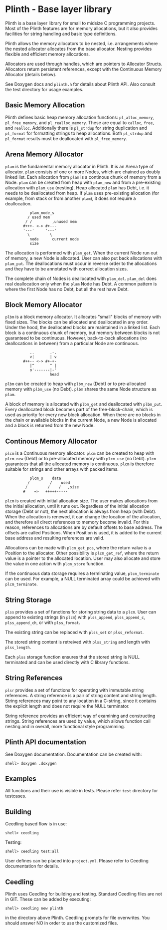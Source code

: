 # Plinth - Base layer library

Plinth is a base layer library for small to midsize C programming
projects. Most of the Plinth features are for memory allocations, but
it also provides facilities for string handling and basic type
definitions.

Plinth allows the memory allocators to be nested, i.e. arrangements
where the nested allocator allocates from the base allocator. Nesting
provides flexible and efficient memory allocations.

Allocators are used through handles, which are pointers to Allocator
Structs. Allocators return persistent references, except with the
Continuous Memory Allocator (details below).

See Doxygen docs and `plinth.h` for details about Plinth API. Also
consult the test directory for usage examples.


## Basic Memory Allocation

Plinth defines basic heap memory allocation functions:
`pl_alloc_memory`, `pl_free_memory`, and `pl_realloc_memory`. These
are equal to `calloc`, `free,` and `realloc`. Additionally there is
`pl_strdup` for string duplication and `pl_format` for formatting
strings to heap allocations. Both `pl_strdup` and `pl_format` results
must be deallocated with `pl_free_memory`.


## Arena Memory Allocator

`plam` is the fundamental memory allocator in Plinth. It is an Arena
type of allocator. `plam` consists of one or more Nodes, which are
chained as doubly linked list. Each allocation from `plam` is a
continous chunk of memory from a Node. `plam` can be created from heap
with `plam_new` and from a pre-existing allocation with `plam_use`
(nesting). Heap allocated `plam` has Debt, i.e. it needs to be
deallocated from heap. If `plam` uses pre-existing allocation (for
example, from stack or from another `plam`), it does not require a
deallocation.

```
           plam_node_s
          / used mem
         / /         ,unused mem
        #+++- <-> #+---
        '---'     '---'
          \         \
           node      current node
           size
```

The allocation is performed with `plam_get`. When the current Node run
out of memory, a new Node is allocated. User can also put back
allocations with `plam_put`. The deallocations must occur in reverse
order to the allocations and they have to be annotated with correct
allocation sizes.

The complete chain of Nodes is deallocated with `plam_del`. `plam_del`
does real deallocation only when the `plam` Node has Debt. A common
pattern is where the first Node has no Debt, but all the rest have
Debt.


## Block Memory Allocator

`plbm` is a block memory allocator. It allocates "small" blocks of
memory with fixed sizes. The blocks can be allocated and deallocated
in any order. Under the hood, the deallocated blocks are maintained in
a linked list. Each block is a continuous chunk of memory, but memory
between blocks is not guaranteed to be continuous. However,
back-to-back allocations (no deallocations in between) from a
particular Node are continuous.

```
           ..       .-.
           v|       | v
        #++-- <-> #+-+-
           |^       ^ |
           o'-------|-'
                    head
```

`plbm` can be created to heap with `plbm_new` (Debt) or to
pre-allocated memory with `plbm_use` (no Debt). `plbm` shares the same
Node structure as `plam`.

A block of memory is allocated with `plbm_get` and deallocated with
`plbm_put`. Every deallocated block becomes part of the
free-block-chain, which is used as priority for every new block
allocation. When there are no blocks in the chain or available blocks
in the current Node, a new Node is allocated and a block is returned
from the new Node.


## Continous Memory Allocator

`plcm` is a Continuous memory allocator. `plcm` can be created to heap
with `plcm_new` (Debt) or to pre-allocated memory with `plcm_use` (no
Debt). `plcm` guarantees that all the allocated memory is continuous.
`plcm` is therefore suitable for strings and other arrays with packed
items.

```
           plcm_s    data
          /         /    used
         /         /    /   ,size
        #    =>   +++++-----
```

`plcm` is created with initial allocation size. The user makes
allocations from the initial allocation, until it runs out. Regardless
of the initial allocation storage (Debt or not), the next allocation
is always from heap (with Debt). When the allocation is renewed, it
can change the location of the allocation, and therefore all direct
references to memory become invalid. For this reason, references to
allocations are by default offsets to base address. The offsets are
called Positions. When Position is used, it is added to the current
base address and resulting references are valid.

Allocations can be made with `plcm_get_pos`, where the return value is
a Position to the allocator. Other possibility is `plcm_get_ref`,
where the return value is a pointer to the allocated location. User
may also allocate and store the value in one action with
`plcm_store` function.

If the continuous data storage requires a terminating value,
`plcm_terminate` can be used. For example, a NULL terminated array
could be achieved with `plcm_terminate`.


## String Storage

`plss` provides a set of functions for storing string data to a
`plcm`. User can append to existing strings (in `plcm`) with
`plss_append`, `plss_append_c`, `plss_append_ch`, or with
`plss_format`.

The existing string can be replaced with `plss_set` or
`plss_reformat`.

The stored string content is retreived with `plss_string` and length
with `plss_length`.

Each `plss` storage function ensures that the stored string is NULL
terminated and can be used directly with C library functions.


## String References

`plsr` provides a set of functions for operating with immutable string
references. A string reference is a pair of string content and string
length. String references may point to any location in a C-string,
since it contains the explicit length and does not require the NULL
terminator.

String reference provides an efficient way of examining and
constructing strings. String references are used by value, which
allows function call nesting and in overall, more functional style
programming.


## Plinth API documentation

See Doxygen documentation. Documentation can be created with:

    shell> doxygen .doxygen


## Examples

All functions and their use is visible in tests. Please refer `test`
directory for testcases.


## Building

Ceedling based flow is in use:

    shell> ceedling

Testing:

    shell> ceedling test:all

User defines can be placed into `project.yml`. Please refer to
Ceedling documentation for details.


## Ceedling

Plinth uses Ceedling for building and testing. Standard Ceedling files
are not in GIT. These can be added by executing:

    shell> ceedling new plinth

in the directory above Plinth. Ceedling prompts for file
overwrites. You should answer NO in order to use the customized files.
